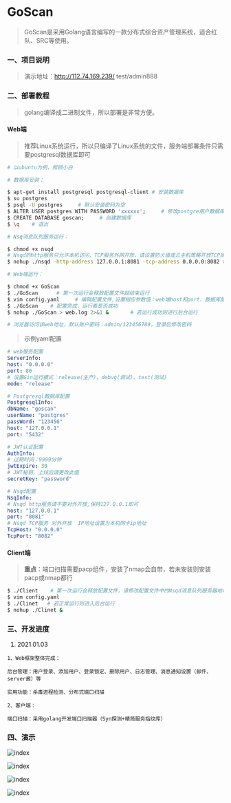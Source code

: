 # GoScan
> GoScan是采用Golang语言编写的一款分布式综合资产管理系统，适合红队、SRC等使用。

### 一、项目说明
> 演示地址：http://112.74.169.239/     test/admin888


### 二、部署教程
> golang编译成二进制文件，所以部署是非常方便。

#### Web端
> 推荐Linux系统运行，所以只编译了Linux系统的文件，服务端部署条件只需要postgresql数据库即可

```bash
# 以ubuntu为例，照顾小白

# 数据库安装：

$ apt-get install postgresql postgresql-client # 安装数据库
$ su postgres
$ psql -U postgres     # 默认安装密码为空
$ ALTER USER postgres WITH PASSWORD 'xxxxxx';     # 修改postgre用户数据库密码
$ CREATE DATABASE goscan;     # 创建数据库
$ \q    # 退出

# Nsq消息队列服务运行：

$ chmod +x nsqd
# Nsqd的http服务只允许本机访问，TCP服务外网开放，请设置防火墙或云主机策略开放TCP端口
$ nohup ./nsqd -http-address 127.0.0.1:8081 -tcp-address 0.0.0.0:8082 > nsq.log 2>&1 &

# Web端运行：

$ chmod +x GoScan
$ ./GoScan      # 第一次运行会释放配置文件就结束运行
$ vim config.yaml     # 编辑配置文件,设置相应参数值：web端host和port、数据库配置、Nsqd配置等
$ ./GoScan    # 配置完成，运行看是否成功
$ nohup ./GoScan > web.log 2>&1 &       # 若运行成功则进行后台运行

# 浏览器访问该web地址，默认账户密码：admin/123456789，登录后修改密码

```

> 示例yaml配置
```yaml
# web服务配置
ServerInfo:
host: "0.0.0.0"
port: 80
# 设置Gin运行模式：release(生产)、debug(调试)、test(测试)
mode: "release"

# Postgresql数据库配置
PostgresqlInfo:
dbName: "goscan"
userName: "postgres"
passWord: "123456"
host: "127.0.0.1"
port: "5432"

# JWT认证配置
AuthInfo:
# 过期时间：9999分钟
jwtExpire: 30
# JWT秘钥，上线后请更改此值
secretKey: "password"

# Nsqd配置
NsqInfo:
# Nsqd http服务请不要对外开放,保持127.0.0.1即可
host: "127.0.0.1"
port: "8081"
# Nsqd TCP服务 对外开放  IP地址设置为本机网卡ip地址
TcpHost: "0.0.0.0"
TcpPort: "8082"
```



#### Client端
> **重点**：端口扫描需要pacp组件，安装了nmap会自带，若未安装则安装pacp或nmap都行

```bash
$ ./Client    # 第一次运行会释放配置文件，请修改配置文件中的Nsqd消息队列服务器地址和TCP端口
$ vim config.yaml
$ ./Clinet   # 若正常运行则进入后台运行
$ nohup ./Clinet &
```


### 三、开发进度

1. 2021.01.03

```
1、Web框架整体完成：

后台管理：用户登录、添加用户、登录锁定、删除用户、日志管理、消息通知设置（邮件、server酱）等

实用功能：杀毒进程检测、分布式端口扫描

2、客户端：

端口扫描：采用golang开发端口扫描器（Syn探测+精简服务指纹库）
```

### 四、演示

![index](https://github.com/CTF-MissFeng/GoScan/blob/main/doc/1.png)

![index](https://github.com/CTF-MissFeng/GoScan/blob/main/doc/2.png)

![index](https://github.com/CTF-MissFeng/GoScan/blob/main/doc/3.png)

![index](https://github.com/CTF-MissFeng/GoScan/blob/main/doc/4.png)
